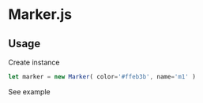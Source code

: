 # Marker.js

## Usage

Create instance

```javascript
let marker = new Marker( color='#ffeb3b', name='m1' )
```

See example

